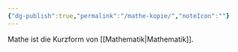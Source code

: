 ```yaml
---
{"dg-publish":true,"permalink":"/mathe-kopie/","noteIcon":""}
---
```


Mathe ist die Kurzform von [[Mathematik\|Mathematik]].